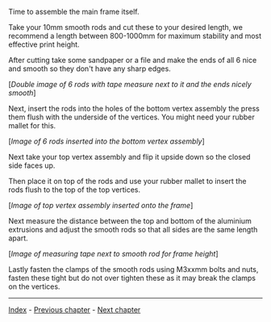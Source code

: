 Time to assemble the main frame itself.

Take your 10mm smooth rods and cut these to your desired length, we recommend a length between 800-1000mm for maximum stability and most effective print height.

After cutting take some sandpaper or a file and make the ends of all 6 nice and smooth so they don't have any sharp edges.

[*Double image of 6 rods with tape measure next to it and the ends nicely smooth*]

Next, insert the rods into the holes of the bottom vertex assembly the press them flush with the underside of the vertices. You might need your rubber mallet for this.

[*Image of 6 rods inserted into the bottom vertex assembly*]

Next take your top vertex assembly and flip it upside down so the closed side faces up.

Then place it on top of the rods and use your rubber mallet to insert the rods flush to the top of the top vertices.

[*Image of top vertex assembly inserted onto the frame*]

Next measure the distance between the top and bottom of the aluminium extrusions and adjust the smooth rods so that all sides are the same length apart.

[*Image of measuring tape next to smooth rod for frame height*]

Lastly fasten the clamps of the smooth rods using M3xxmm bolts and nuts, fasten these tight but do not over tighten these as it may break the clamps on the vertices.

***

[Index](https://github.com/GemstockCo/Gemstock-Mk2/wiki/Guidebook-index) - 
[Previous chapter](https://github.com/GemstockCo/Gemstock-Mk2/wiki/Assembly-3---Joining-the-vertices-together) - 
[Next chapter](https://github.com/GemstockCo/Gemstock-Mk2/wiki/Assembly-5---Assembling-the-sliders)
